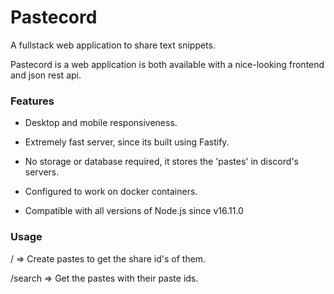 # Pastecord
A fullstack web application to share text snippets.


Pastecord is a web application is both available with a nice-looking frontend and json rest api.


### Features

- Desktop and mobile responsiveness.

- Extremely fast server, since its built using Fastify.

- No storage or database required, it stores the 'pastes' in discord's servers.

- Configured to work on docker containers.

- Compatible with all versions of Node.js since v16.11.0

### Usage

/ => Create pastes to get the share id's of them.

/search => Get the pastes with their paste ids.
